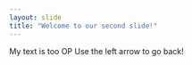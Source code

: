 ```yaml
---
layout: slide
title: "Welcome to our second slide!"
---
```

My text is too OP
Use the left arrow to go back!
